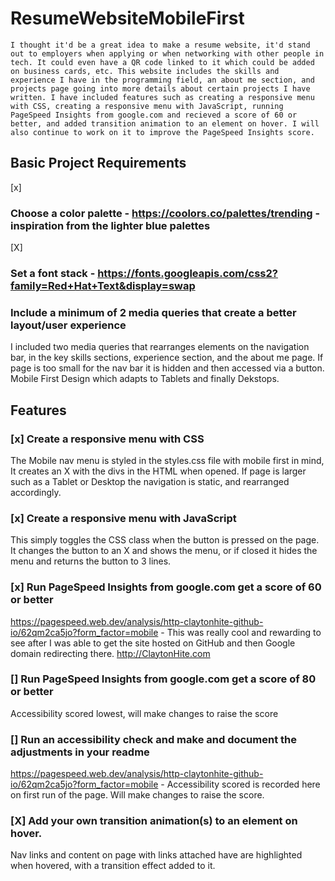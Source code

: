 # ResumeWebsiteMobileFirst
    I thought it'd be a great idea to make a resume website, it'd stand out to employers when applying or when networking with other people in tech. It could even have a QR code linked to it which could be added on business cards, etc. This website includes the skills and experience I have in the programming field, an about me section, and projects page going into more details about certain projects I have written. I have included features such as creating a responsive menu with CSS, creating a responsive menu with JavaScript, running PageSpeed Insights from google.com and recieved a score of 60 or better, and added transition animation to an element on hover. I will also continue to work on it to improve the PageSpeed Insights score.


## Basic Project Requirements

[x]
### Choose a color palette - ​​​https://coolors.co/palettes/trending - inspiration from the lighter blue palettes
[X]
### Set a font stack - https://fonts.googleapis.com/css2?family=Red+Hat+Text&display=swap
### Include a minimum of 2 media queries that create a better layout/user experience
I included two media queries that rearranges elements on the navigation bar, in the key skills sections, experience section, and the about me page. If page is too small for the nav bar it is hidden and then accessed via a button. Mobile First Design which adapts to Tablets and finally Dekstops.


## Features

### [x] Create a responsive menu with CSS
The Mobile nav menu is styled in the styles.css file with mobile first in mind, It creates an X with the divs in the HTML when opened. If page is larger such as a Tablet or Desktop the navigation is static, and rearranged accordingly.

### [x] Create a responsive menu with JavaScript
This simply toggles the CSS class when the button is pressed on the page. It changes the button to an X and shows the menu, or if closed it hides the menu and returns the button to 3 lines.

### [x] Run PageSpeed Insights from google.com get a score of 60 or better
https://pagespeed.web.dev/analysis/http-claytonhite-github-io/62qm2ca5jo?form_factor=mobile - This was really cool and rewarding to see after I was able to get the site hosted on GitHub and then Google domain redirecting there. http://ClaytonHite.com

### [] Run PageSpeed Insights from google.com get a score of 80 or better
Accessibility scored lowest, will make changes to raise the score

### [] Run an accessibility check and make and document the adjustments in your readme
https://pagespeed.web.dev/analysis/http-claytonhite-github-io/62qm2ca5jo?form_factor=mobile - Accessibility scored is recorded here on first run of the page. Will make changes to raise the score.

### [X] Add your own transition animation(s) to an element on hover.
Nav links and content on page with links attached have are highlighted when hovered, with a transition effect added to it.
